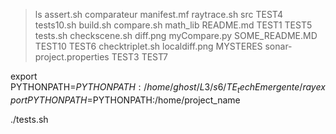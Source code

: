 > ls
assert.sh        comparateur    manifest.mf   raytrace.sh               src     TEST4  tests10.sh
build.sh         compare.sh     math_lib      README.md                 TEST1   TEST5  tests.sh
checkscene.sh    diff.png       myCompare.py  SOME_README.MD            TEST10  TEST6
checktriplet.sh  localdiff.png  MYSTERES      sonar-project.properties  TEST3   TEST7

export PYTHONPATH=$PYTHONPATH:/home/ghost/L3/s6/TE_techEmergente/ray
export PYTHONPATH=$PYTHONPATH:/home/project_name

<!-- and -->
./tests.sh 
